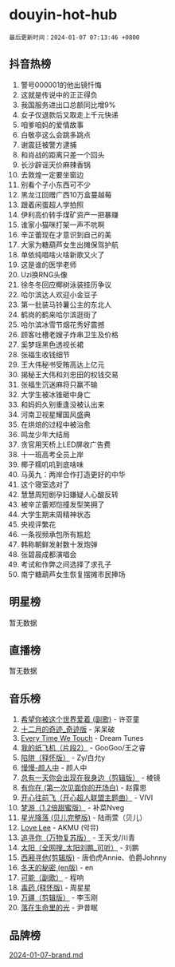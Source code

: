 # douyin-hot-hub

`最后更新时间：2024-01-07 07:13:46 +0800`

## 抖音热榜

1. 警号000001的他出镜忏悔
1. 这就是传说中的正正得负
1. 我国服务进出口总额同比增9%
1. 女子仅退款后又取走上千元快递
1. 咱爹咱妈的爱情故事
1. 白敬亭这么会跳多跳点
1. 谢震廷被警方逮捕
1. 和肖战的距离只差一个回头
1. 长沙辟谣天价麻辣香锅
1. 去敦煌一定要坐窗边
1. 别看个子小东西可不少
1. 黑龙江回赠广西10万盒蔓越莓
1. 跟着闲蛋超人学拍照
1. 伊利高价转手煤矿资产一把暴赚
1. 谁家小猫咪打架一声不吭啊
1. 辛芷蕾现在才意识到自己的美
1. 大家为糖葫芦女生出摊保驾护航
1. 单依纯唱啥火啥新歌又火了
1. 这是谁的医学老师
1. Uzi换RNG头像
1. 徐冬冬回应椰树泳装挂历争议
1. 哈尔滨达人欢迎小金豆子
1. 第一批装马铃薯公主的东北人
1. 鹤岗的鹤来哈尔滨逛街了
1. 哈尔滨冰雪节烟花秀好震撼
1. 顾客吐槽老嫂子炸串卫生及价格
1. 奚梦瑶黑色透视长裙
1. 张福生收钱细节
1. 王大伟秘书受贿高达上亿元
1. 揭秘王大伟和刘忠田的权钱交易
1. 张福生沉迷麻将只赢不输
1. 大学生被冰锥砸中身亡
1. 和妈妈久别重逢没被认出来
1. 河南卫视星耀国风盛典
1. 在烘焙的过程中被治愈
1. 鸣龙少年大结局
1. 贪官用天桥上LED屏收广告费
1. 十一班高考全员上岸
1. 椰子糯叽叽到底啥味
1. 马英九：两岸合作打造更好的中华
1. 这个寝室选对了
1. 慧慧周短剧孕妇嫌疑人心酸反转
1. 被辛芷蕾郑恺撞发型笑拥了
1. 大学生期末周精神状态
1. 央视评繁花
1. 一条视频承包所有尴尬
1. 韩称朝鲜发射数十发炮弹
1. 张碧晨成都演唱会
1. 考试和作弊之间选择了求孔子
1. 南宁糖葫芦女生恢复摆摊市民捧场

## 明星榜

暂无数据

## 直播榜

暂无数据

## 音乐榜

1. [希望你被这个世界爱着 (副歌)](https://sf86-cdn-tos.douyinstatic.com/obj/tos-cn-ve-2774/oUHCmWQfZlE3QQBKBeD8rCFLpJzPgCpImhsxMt) - 许亚童
1. [十二月的奇迹_奇迹版](https://sf86-cdn-tos.douyinstatic.com/obj/tos-cn-ve-2774/oMslvA9FBzGMGHnyUuoiiUjtIAXfMz6tzwByW8) - 呆呆破
1. [Every Time We Touch](https://sf6-cdn-tos.douyinstatic.com/obj/tos-cn-ve-2774/ogN6lUKQeBBfEVhIOMikG1CcJjugxk1tztZyhP) - Dream Tunes
1. [我的纸飞机（片段2）](https://sf86-cdn-tos.douyinstatic.com/obj/tos-cn-ve-2774/oM2ZrKcg2CD5AeRB2gkeXOFB1IxAGJdZPazYHf) - GooGoo/王之睿
1. [陷阱（释怀版）](https://sf86-cdn-tos.douyinstatic.com/obj/tos-cn-ve-2774/oE8C21LeZrzKLDFfQYgMzx4GAIHageG5IzayY7) - Zy/白允y
1. [慢慢-颜人中](https://sf86-cdn-tos.douyinstatic.com/obj/tos-cn-ve-2774/ocjHNfBXdBxQNC8ZGAeoLMFTUgtBg8bkExunDC) - 颜人中
1. [总有一天你会出现在我身边（剪辑版）](https://sf86-cdn-tos.douyinstatic.com/obj/tos-cn-ve-2774/oMLsHwhWW7CYoAhoWB9EXUQIzNBsfAJxpAoxCU) - 棱镜
1. [有你在 (第一次见面你的开场白)](https://sf6-cdn-tos.douyinstatic.com/obj/tos-cn-ve-2774/oAthrQ3ClJBfI57uBoFEgNDYtNCZ0TSYQQfxQ0) - 赵露思
1. [开心往前飞（开心超人联盟主题曲）](https://sf86-cdn-tos.douyinstatic.com/obj/tos-cn-ve-2774/9d8fb7c82cf1421fb93a9fe925275e0a) - VIVI
1. [梦游（1.2倍甜蜜版）](https://sf6-cdn-tos.douyinstatic.com/obj/tos-cn-ve-2774/o4gyAUm8hwufoEABmwVIiQtHsFuGzAEEWtNMzo) - 补菜Nveg
1. [星光降落 (贝儿完整版)](https://sf86-cdn-tos.douyinstatic.com/obj/tos-cn-ve-2774/okwB9hAwyAtsFFkFBzAX1hOOfQuIoMNs0W2Mwr) - 陆雨萱（贝儿）
1. [Love Lee](https://sf86-cdn-tos.douyinstatic.com/obj/tos-cn-ve-2774/o05GbkJGbCBTdDnMtB0fwOYgkeZp23vrWQDQBS) - AKMU (악뮤)
1. [追寻你（万物复苏版）](https://sf86-cdn-tos.douyinstatic.com/obj/tos-cn-ve-2774/oYeAZJsbjIDit9APmBg8u6uDUQnHmoCf3gbo74) - 王天戈/川青
1. [太阳（全网搜_太阳刘鹏_可听）](https://sf86-cdn-tos.douyinstatic.com/obj/tos-cn-ve-2774/ogWbyIQnlBFImVbeDocRdCIYtBHlbJXgfZMvgz) - 刘鹏
1. [西厢寻他(剪辑版)](https://sf86-cdn-tos.douyinstatic.com/obj/tos-cn-ve-2774/oUsAVfAQKlRNxEv5qxvIB8o5qmIWUcXbzJKJhw) - 唐伯虎Annie、伯爵Johnny
1. [冬天的秘密 (en版)](https://sf3-cdn-tos.douyinstatic.com/obj/tos-cn-ve-2774/okIuMHDdzyf3FjGK4Lphe1vfHcQaPIHAg0Z4CR) - en
1. [可能（副歌）](https://sf86-cdn-tos.douyinstatic.com/obj/tos-cn-ve-2774/cde1731888894259b333569393c2fb51) - 程响
1. [毒药 (释怀版)](https://sf3-cdn-tos.douyinstatic.com/obj/tos-cn-ve-2774/oYILMEAzspdZBIzy4frJNB8ZHPHWAhiwowd4Ad) - 周星星
1. [万疆（剪辑版）](https://sf86-cdn-tos.douyinstatic.com/obj/tos-cn-ve-2774/ooG7oVgFlDTelKCjCsTTobQvbdtj1BBQXnfZd8) - 李玉刚
1. [落在生命里的光](https://sf3-cdn-tos.douyinstatic.com/obj/tos-cn-ve-2774/d9ffa8c090124ea58bb10df9b510c01d) - 尹昔眠

## 品牌榜

[2024-01-07-brand.md](2024-01-07-brand.md)
